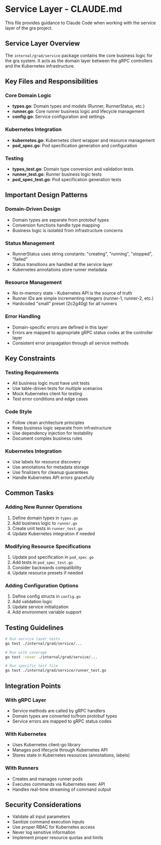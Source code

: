 # Service Layer - CLAUDE.md

This file provides guidance to Claude Code when working with the service layer of the gra project.

## Service Layer Overview

The `internal/grad/service` package contains the core business logic for the gra system. It acts as the domain layer between the gRPC controllers and the Kubernetes infrastructure.

## Key Files and Responsibilities

### Core Domain Logic

- **types.go**: Domain types and models (Runner, RunnerStatus, etc.)
- **runner.go**: Core runner business logic and lifecycle management
- **config.go**: Service configuration and settings

### Kubernetes Integration

- **kubernetes.go**: Kubernetes client wrapper and resource management
- **pod_spec.go**: Pod specification generation and configuration

### Testing

- **types_test.go**: Domain type conversion and validation tests
- **runner_test.go**: Runner business logic tests
- **pod_spec_test.go**: Pod specification generation tests

## Important Design Patterns

### Domain-Driven Design

- Domain types are separate from protobuf types
- Conversion functions handle type mapping
- Business logic is isolated from infrastructure concerns

### Status Management

- RunnerStatus uses string constants: "creating", "running", "stopped", "failed"
- Status transitions are handled at the service layer
- Kubernetes annotations store runner metadata

### Resource Management

- No in-memory state - Kubernetes API is the source of truth
- Runner IDs are simple incrementing integers (runner-1, runner-2, etc.)
- Hardcoded "small" preset (2c2g40g) for all runners

### Error Handling

- Domain-specific errors are defined in this layer
- Errors are mapped to appropriate gRPC status codes at the controller layer
- Consistent error propagation through all service methods

## Key Constraints

### Testing Requirements

- All business logic must have unit tests
- Use table-driven tests for multiple scenarios
- Mock Kubernetes client for testing
- Test error conditions and edge cases

### Code Style

- Follow clean architecture principles
- Keep business logic separate from infrastructure
- Use dependency injection for testability
- Document complex business rules

### Kubernetes Integration

- Use labels for resource discovery
- Use annotations for metadata storage
- Use finalizers for cleanup guarantees
- Handle Kubernetes API errors gracefully

## Common Tasks

### Adding New Runner Operations

1. Define domain types in `types.go`
2. Add business logic to `runner.go`
3. Create unit tests in `runner_test.go`
4. Update Kubernetes integration if needed

### Modifying Resource Specifications

1. Update pod specification in `pod_spec.go`
2. Add tests in `pod_spec_test.go`
3. Consider backwards compatibility
4. Update resource presets if needed

### Adding Configuration Options

1. Define config structs in `config.go`
2. Add validation logic
3. Update service initialization
4. Add environment variable support

## Testing Guidelines

```bash
# Run service layer tests
go test ./internal/grad/service/...

# Run with coverage
go test -cover ./internal/grad/service/...

# Run specific test file
go test ./internal/grad/service/runner_test.go
```

## Integration Points

### With gRPC Layer

- Service methods are called by gRPC handlers
- Domain types are converted to/from protobuf types
- Service errors are mapped to gRPC status codes

### With Kubernetes

- Uses Kubernetes client-go library
- Manages pod lifecycle through Kubernetes API
- Stores state in Kubernetes resources (annotations, labels)

### With Runners

- Creates and manages runner pods
- Executes commands via Kubernetes exec API
- Handles real-time streaming of command output

## Security Considerations

- Validate all input parameters
- Sanitize command execution inputs
- Use proper RBAC for Kubernetes access
- Never log sensitive information
- Implement proper resource quotas and limits
